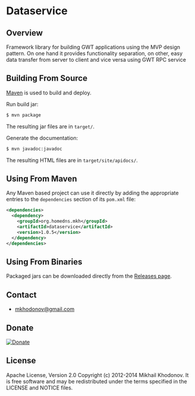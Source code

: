 # Dataservice

## Overview

Framework library for building GWT applications using the MVP design pattern. On one hand it provides functionality separation, on other, easy data transfer from server to client and vice versa using GWT RPC service


## Building From Source

[Maven](http://maven.apache.org) is used to build and deploy.

Run build jar:

```sh
$ mvn package
```

The resulting jar files are in `target/`.

Generate the documentation:

```sh
$ mvn javadoc:javadoc
```

The resulting HTML files are in `target/site/apidocs/`.


## Using From Maven

Any Maven based project can use it directly by adding the appropriate entries to the
`dependencies` section of its `pom.xml` file:

```xml
<dependencies>
  <dependency>
    <groupId>org.homedns.mkh</groupId>
    <artifactId>dataservice</artifactId>
    <version>1.0.5</version>
  </dependency>
</dependencies>
```


## Using From Binaries

Packaged jars can be downloaded directly from the [Releases page](https://github.com/khomisha/dataseervice/releases).


## Contact

* mkhodonov@gmail.com

## Donate

[![Donate](https://www.paypalobjects.com/en_US/i/btn/btn_donate_LG.gif)](https://load.payoneer.com/LoadToPage.aspx)

## License

Apache License, Version 2.0
Copyright (c) 2012-2014 Mikhail Khodonov.
It is free software and may be redistributed under the terms specified
in the LICENSE and NOTICE files.


